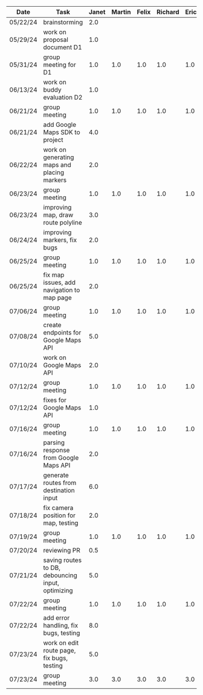 | Date     | Task                                              | Janet | Martin | Felix | Richard | Eric |
|----------|---------------------------------------------------|-------|--------|-------|---------|------|
| 05/22/24 | brainstorming                                     | 2.0   |        |       |         |      |
| 05/29/24 | work on proposal document D1                      | 1.0   |        |       |         |      |
| 05/31/24 | group meeting for D1                              | 1.0   | 1.0    | 1.0   | 1.0     | 1.0  |
| 06/13/24 | work on buddy evaluation D2                       | 1.0   |        |       |         |      |
| 06/21/24 | group meeting                                     | 1.0   | 1.0    | 1.0   | 1.0     | 1.0  |
| 06/21/24 | add Google Maps SDK to project                    | 4.0   |        |       |         |      |
| 06/22/24 | work on generating maps and placing markers       | 2.0   |        |       |         |      |
| 06/23/24 | group meeting                                     | 1.0   | 1.0    | 1.0   | 1.0     | 1.0  |
| 06/23/24 | improving map, draw route polyline                | 3.0   |        |       |         |      |
| 06/24/24 | improving markers, fix bugs                       | 2.0   |        |       |         |      |
| 06/25/24 | group meeting                                     | 1.0   | 1.0    | 1.0   | 1.0     | 1.0  |
| 06/25/24 | fix map issues, add navigation to map page        | 2.0   |        |       |         |      |
| 07/06/24 | group meeting                                     | 1.0   | 1.0    | 1.0   | 1.0     | 1.0  |
| 07/08/24 | create endpoints for Google Maps API              | 5.0   |        |       |         |      |
| 07/10/24 | work on Google Maps API                           | 2.0   |        |       |         |      |
| 07/12/24 | group meeting                                     | 1.0   | 1.0    | 1.0   | 1.0     | 1.0  |
| 07/12/24 | fixes for Google Maps API                         | 1.0   |        |       |         |      |
| 07/16/24 | group meeting                                     | 1.0   | 1.0    | 1.0   | 1.0     | 1.0  |
| 07/16/24 | parsing response from Google Maps API             | 2.0   |        |       |         |      |
| 07/17/24 | generate routes from destination input            | 6.0   |        |       |         |      |
| 07/18/24 | fix camera position for map, testing              | 2.0   |        |       |         |      |
| 07/19/24 | group meeting                                     | 1.0   | 1.0    | 1.0   | 1.0     | 1.0  |
| 07/20/24 | reviewing PR                                      | 0.5   |        |       |         |      |
| 07/21/24 | saving routes to DB, debouncing input, optimizing | 5.0   |        |       |         |      |
| 07/22/24 | group meeting                                     | 1.0   | 1.0    | 1.0   | 1.0     | 1.0  |
| 07/22/24 | add error handling, fix bugs, testing             | 8.0   |        |       |         |      |
| 07/23/24 | work on edit route page, fix bugs, testing        | 5.0   |        |       |         |      |
| 07/23/24 | group meeting                                     | 3.0   | 3.0    | 3.0   | 3.0     | 3.0  |
